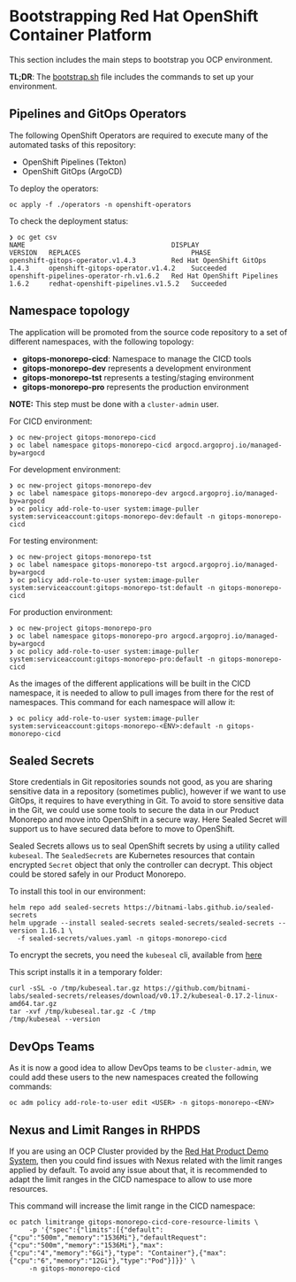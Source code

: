 # Bootstrapping Red Hat OpenShift Container Platform

This section includes the main steps to bootstrap you OCP environment.

**TL;DR**: The [bootstrap.sh](./bootstrap.sh) file includes the commands to set up your environment.

## Pipelines and GitOps Operators

The following OpenShift Operators are required to execute many of the automated tasks
of this repository:

* OpenShift Pipelines (Tekton)
* OpenShift GitOps (ArgoCD)

To deploy the operators:

```shell
oc apply -f ./operators -n openshift-operators
```

To check the deployment status:

```shell
❯ oc get csv
NAME                                     DISPLAY                       VERSION   REPLACES                            PHASE
openshift-gitops-operator.v1.4.3         Red Hat OpenShift GitOps      1.4.3     openshift-gitops-operator.v1.4.2    Succeeded
openshift-pipelines-operator-rh.v1.6.2   Red Hat OpenShift Pipelines   1.6.2     redhat-openshift-pipelines.v1.5.2   Succeeded
```

## Namespace topology

The application will be promoted from the source code repository to a set of different
namespaces, with the following topology:

* **gitops-monorepo-cicd**: Namespace to manage the CICD tools
* **gitops-monorepo-dev** represents a development environment
* **gitops-monorepo-tst** represents a testing/staging environment
* **gitops-monorepo-pro** represents the production environment

**NOTE:** This step must be done with a `cluster-admin` user.

For CICD environment:

```shell
❯ oc new-project gitops-monorepo-cicd
❯ oc label namespace gitops-monorepo-cicd argocd.argoproj.io/managed-by=argocd
```

For development environment:

```shell
❯ oc new-project gitops-monorepo-dev
❯ oc label namespace gitops-monorepo-dev argocd.argoproj.io/managed-by=argocd
❯ oc policy add-role-to-user system:image-puller system:serviceaccount:gitops-monorepo-dev:default -n gitops-monorepo-cicd
```

For testing environment:

```shell
❯ oc new-project gitops-monorepo-tst
❯ oc label namespace gitops-monorepo-tst argocd.argoproj.io/managed-by=argocd
❯ oc policy add-role-to-user system:image-puller system:serviceaccount:gitops-monorepo-tst:default -n gitops-monorepo-cicd
```

For production environment:

```shell
❯ oc new-project gitops-monorepo-pro
❯ oc label namespace gitops-monorepo-pro argocd.argoproj.io/managed-by=argocd
❯ oc policy add-role-to-user system:image-puller system:serviceaccount:gitops-monorepo-pro:default -n gitops-monorepo-cicd
```

As the images of the different applications will be built in the CICD namespace, it is needed to allow to pull
images from there for the rest of namespaces. This command for each namespace will allow it:

```shell
❯ oc policy add-role-to-user system:image-puller system:serviceaccount:gitops-monorepo-<ENV>:default -n gitops-monorepo-cicd
```

## Sealed Secrets

Store credentials in Git repositories sounds not good, as you are sharing sensitive data in a
repository (sometimes public), however if we want to use GitOps, it requires to have everything in Git.
To avoid to store sensitive data in the Git, we could use some tools to secure the data in our
Product Monorepo and move into OpenShift in a secure way. Here Sealed Secret will support us to
have secured data before to move to OpenShift.

Sealed Secrets allows us to seal OpenShift secrets by using a utility called `kubeseal`. The `SealedSecrets`
are Kubernetes resources that contain encrypted `Secret` object that only the controller can decrypt. This object
could be stored safely in our Product Monorepo.

To install this tool in our environment:

```shell
helm repo add sealed-secrets https://bitnami-labs.github.io/sealed-secrets
helm upgrade --install sealed-secrets sealed-secrets/sealed-secrets --version 1.16.1 \
  -f sealed-secrets/values.yaml -n gitops-monorepo-cicd
```

To encrypt the secrets, you need the `kubeseal` cli, available from [here](https://github.com/bitnami-labs/sealed-secrets/releases/download/v0.17.2/kubeseal-0.17.2-linux-amd64.tar.gz)

This script installs it in a temporary folder:

```shell
curl -sSL -o /tmp/kubeseal.tar.gz https://github.com/bitnami-labs/sealed-secrets/releases/download/v0.17.2/kubeseal-0.17.2-linux-amd64.tar.gz
tar -xvf /tmp/kubeseal.tar.gz -C /tmp
/tmp/kubeseal --version
```

## DevOps Teams

As it is now a good idea to allow DevOps teams to be `cluster-admin`, we could add these users to the new
namespaces created the following commands:

```shell
oc adm policy add-role-to-user edit <USER> -n gitops-monorepo-<ENV>
```

## Nexus and Limit Ranges in RHPDS

If you are using an OCP Cluster provided by the [Red Hat Product Demo System](https://rhpds.redhat.com/), then you could
find issues with Nexus related with the limit ranges applied by default. To avoid any issue about that, it is
recommended to adapt the limit ranges in the CICD namespace to allow to use more resources.

This command will increase the limit range in the CICD namespace:

```shell
oc patch limitrange gitops-monorepo-cicd-core-resource-limits \
     -p '{"spec":{"limits":[{"default":{"cpu":"500m","memory":"1536Mi"},"defaultRequest":{"cpu":"500m","memory":"1536Mi"},"max":{"cpu":"4","memory":"6Gi"},"type": "Container"},{"max":{"cpu":"6","memory":"12Gi"},"type":"Pod"}]}}' \
     -n gitops-monorepo-cicd
```
